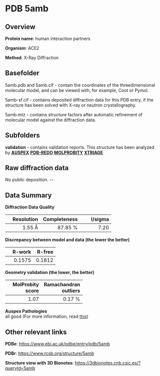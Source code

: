 # PDB 5amb

## Overview

**Protein name**: human interaction partners

**Organism**: ACE2

**Method**: X-Ray Diffraction

## Basefolder

5amb.pdb and 5amb.cif - contain the coordinates of the threedimensional molecular model, and can be viewed with, for example, Coot or Pymol.

5amb-sf.cif - contains deposited diffraction data for this PDB entry, if the structure has been solved with X-ray or neutron crystallography.

5amb.mtz - contains structure factors after automatic refinement of molecular model against the diffraction data.

## Subfolders





**validation** - contains validation reports. This structure has been analyzed by [**AUSPEX**](https://github.com/thorn-lab/coronavirus_structural_task_force/tree/master/pdb/human_interaction_partners/ACE2/5amb/validation/auspex) [**PDB-REDO**](https://github.com/thorn-lab/coronavirus_structural_task_force/tree/master/pdb/human_interaction_partners/ACE2/5amb/validation/pdb-redo) [**MOLPROBITY**](https://github.com/thorn-lab/coronavirus_structural_task_force/tree/master/pdb/human_interaction_partners/ACE2/5amb/validation/molprobity) [**XTRIAGE**](https://github.com/thorn-lab/coronavirus_structural_task_force/blob/master/pdb/human_interaction_partners/ACE2/5amb/validation/Xtriage_output.log) 

## Raw diffraction data

No public deposition. --<br> 

## Data Summary
**Diffraction Data Quality**

|   | Resolution | Completeness| I/sigma |
|---|-------------:|----------------:|--------------:|
|   |1.55 Å|87.85 %|<img width=50/>7.20 |

**Discrepancy between model and data (the lower the better)**

|   | **R-work**| **R-free**   
|---|-------------:|----------------:|           
||  0.1575|  0.1812|

**Geometry validation (the lower, the better)**

|   |**MolProbity<br>score**| **Ramachandran<br>outliers** 
|---|-------------:|----------------:|
||  1.07|  0.17 %|

**Auspex Pathologies**<br> all good (For more information, read [this](https://github.com/thorn-lab/coronavirus_structural_task_force/blob/master/pdb/human_interaction_partners/ACE2/5amb/validation/auspex/5amb_auspex_comments.txt))

 



## Other relevant links 
**PDBe**:  https://www.ebi.ac.uk/pdbe/entry/pdb/5amb
 
**PDBr**: https://www.rcsb.org/structure/5amb 

**Structure view with 3D Bionotes**: https://3dbionotes.cnb.csic.es/?queryId=5amb

